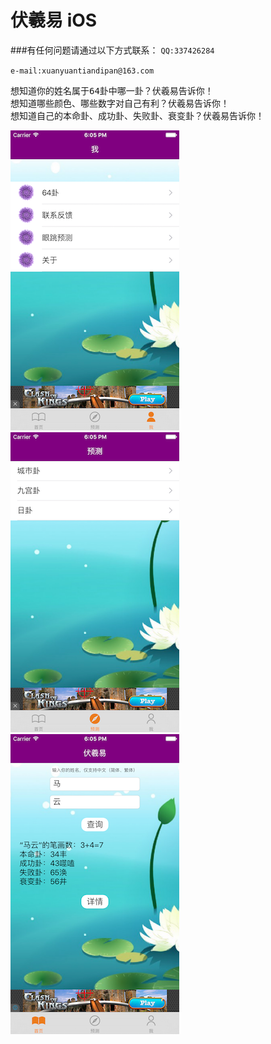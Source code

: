 # 伏羲易 iOS

###有任何问题请通过以下方式联系：
``
QQ:337426284     
``

``
e-mail:xuanyuantiandipan@163.com    
``     









<pre>
想知道你的姓名属于64卦中哪一卦？伏羲易告诉你！    
想知道哪些颜色、哪些数字对自己有利？伏羲易告诉你！   
想知道自己的本命卦、成功卦、失败卦、衰变卦？伏羲易告诉你！
</pre>       

![image](https://raw.githubusercontent.com/mengzhihoing/json/master/1.png)                     
![image](https://raw.githubusercontent.com/mengzhihoing/json/master/2.png)  
![image](https://raw.githubusercontent.com/mengzhihoing/json/master/3.png)